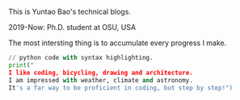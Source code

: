 This is Yuntao Bao's technical blogs. 

2019-Now: Ph.D. student at OSU, USA

The most intersting thing is to accumulate every progress I make. 

```py
// python code with syntax highlighting.
print("
I like coding, bicycling, drawing and architecture.
I am impressed with weather, climate and astronomy. 
It's a far way to be proficient in coding, but step by step!")
```



